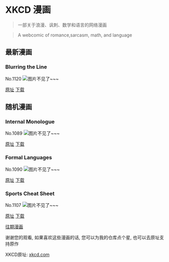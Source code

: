 # XKCD 漫画


> 一部关于浪漫、讽刺、数学和语言的网络漫画

> A webcomic of romance,sarcasm, math, and language


## 最新漫画
### Blurring the Line
No.1120
![图片不见了~~~](https://imgs.xkcd.com/comics/blurring_the_line.png)

[原址](https://xkcd.com//1120) [下载](https://imgs.xkcd.com/comics/blurring_the_line.png)



## 随机漫画
### Internal Monologue
No.1089
![图片不见了~~~](https://imgs.xkcd.com/comics/internal_monologue.png)

[原址](https://xkcd.com//1089) [下载](https://imgs.xkcd.com/comics/internal_monologue.png)



### Formal Languages
No.1090
![图片不见了~~~](https://imgs.xkcd.com/comics/formal_languages.png)

[原址](https://xkcd.com//1090) [下载](https://imgs.xkcd.com/comics/formal_languages.png)



### Sports Cheat Sheet
No.1107
![图片不见了~~~](https://imgs.xkcd.com/comics/sports_cheat_sheet.png)

[原址](https://xkcd.com//1107) [下载](https://imgs.xkcd.com/comics/sports_cheat_sheet.png)



[往期漫画](image/)

谢谢您的观看, 如果喜欢这些漫画的话, 
您可以为我的仓库点个星, 也可以去原址支持原作

XKCD原址: [xkcd.com](https://xkcd.com)

